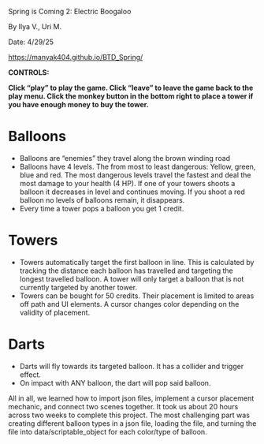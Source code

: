 Spring is Coming 2: Electric Boogaloo

By Ilya V., Uri M.

Date: 4/29/25

<https://manyak404.github.io/BTD_Spring/>

**CONTROLS:**

**Click “play” to play the game. Click “leave” to leave the game back to the play menu. Click the monkey button in the bottom right to place a tower if you have enough money to buy the tower.**

# Balloons

- Balloons are “enemies” they travel along the brown winding road
- Balloons have 4 levels. The from most to least dangerous: Yellow, green, blue and red. The most dangerous levels travel the fastest and deal the most damage to your health (4 HP). If one of your towers shoots a balloon it decreases in level and continues moving. If you shoot a red balloon no levels of balloons remain, it disappears.
- Every time a tower pops a balloon you get 1 credit.

# Towers

- Towers automatically target the first balloon in line. This is calculated by tracking the distance each balloon has travelled and targeting the longest travelled balloon. A tower will only target a balloon that is not currently targeted by another tower.
- Towers can be bought for 50 credits. Their placement is limited to areas off path and UI elements. A cursor changes color depending on the validity of placement.

# Darts

- Darts will fly towards its targeted balloon. It has a collider and trigger effect.
- On impact with ANY balloon, the dart will pop said balloon.

All in all, we learned how to import json files, implement a cursor placement mechanic, and connect two scenes together. It took us about 20 hours across two weeks to complete this project. The most challenging part was creating different balloon types in a json file, loading the file, and turning the file into data/scriptable_object for each color/type of balloon.
